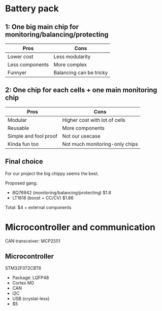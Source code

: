# Battery pack

## 1: One big main chip for monitoring/balancing/protecting

| Pros              | Cons                    |
|-------------------|-------------------------|
| Lower cost        | Less modularity         |
| Less components   | More complex            |
| Funnyer           | Balancing can be tricky |


## 2: One chip for each cells + one main monitoring chip

| Pros                  | Cons                           |
|-----------------------|--------------------------------|
| Modular               | Higher cost with lot of cells  |
| Reusable              | More components                |
| Simple and fool proof | Not our usecase                |
| Kinda fun too         | Not much monitoring-only chips |


## Final choice

For our project the big chippy seems the best.

Proposed gang:

- BQ76942 (monitoring/balancing/protecting) $1.8
- LT1618 (boost + CC/CV) $1.86

Total: $4 + external components

# Microcontroller and communication

CAN transceiver: MCP2551

## Microcontroller

STM32F072CBT6

- Package: LQFP48
- Cortex M0
- CAN
- I2C
- USB (crystal-less)
- $5
